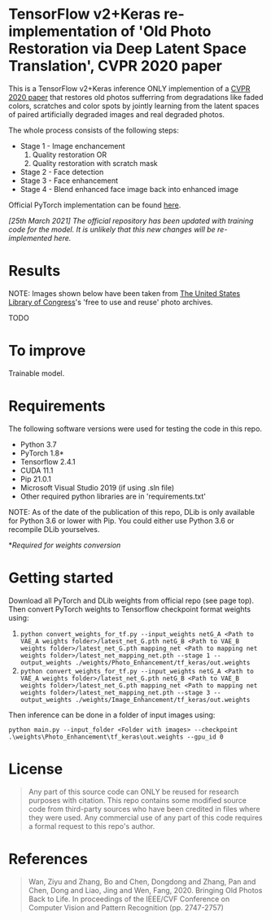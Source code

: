 # TensorFlow v2+Keras re-implementation of 'Old Photo Restoration via Deep Latent Space Translation', CVPR 2020 paper
This is a TensorFlow v2+Keras inference ONLY implemention of a [CVPR 2020 paper](https://arxiv.org/abs/2004.09484) that restores old photos sufferring from degradations like faded colors, scratches and color spots by jointly learning from the latent spaces of paired artificially degraded images and real degraded photos.

The whole process consists of the following steps:
* Stage 1 - Image enchancement
    1. Quality restoration OR
    2. Quality restoration with scratch mask
* Stage 2 - Face detection
* Stage 3 - Face enhancement
* Stage 4 - Blend enhanced face image back into enhanced image

Official PyTorch implementation can be found [here](https://github.com/microsoft/Bringing-Old-Photos-Back-to-Life).

*[25th March 2021] The official repository has been updated with training code for the model. It is unlikely that this new changes will be re-implemented here.*

# Results
NOTE: Images shown below have been taken from [The United States Library of Congress](https://www.loc.gov/free-to-use/)'s 'free to use and reuse' photo archives.

TODO

# To improve
Trainable model.


# Requirements
The following software versions were used for testing the code in this repo.
* Python 3.7
* PyTorch 1.8*
* Tensorflow 2.4.1
* CUDA 11.1
* Pip 21.0.1
* Microsoft Visual Studio 2019 (if using .sln file)
* Other required python libraries are in 'requirements.txt'

NOTE: As of the date of the publication of this repo, DLib is only available for Python 3.6 or lower with Pip. You could either use Python 3.6 or recompile DLib yourselves.

\**Required for weights conversion*

# Getting started
Download all PyTorch and DLib weights from official repo (see page top). Then convert PyTorch weights to Tensorflow checkpoint format weights using:

1. `python convert_weights_for_tf.py --input_weights netG_A <Path to VAE_A weights folder>/latest_net_G.pth netG_B <Path to VAE_B weights folder>/latest_net_G.pth mapping_net <Path to mapping net weights folder>/latest_net_mapping_net.pth --stage 1 --output_weights ./weights/Photo_Enhancement/tf_keras/out.weights`
2. `python convert_weights_for_tf.py --input_weights netG_A <Path to VAE_A weights folder>/latest_net_G.pth netG_B <Path to VAE_B weights folder>/latest_net_G.pth mapping_net <Path to mapping net weights folder>/latest_net_mapping_net.pth --stage 3 --output_weights ./weights/Image_Enhancement/tf_keras/out.weights`

Then inference can be done in a folder of input images using:

`python main.py --input_folder <Folder with images> --checkpoint .\weights\Photo_Enhancement\tf_keras\out.weights --gpu_id 0`

# License
>Any part of this source code can ONLY be reused for research purposes with citation. This repo contains some modified source code from third-party sources who have been credited in files where they were used. Any commercial use of any part of this code requires a formal request to this repo's author.


# References
>Wan, Ziyu and Zhang, Bo and Chen, Dongdong and Zhang, Pan and Chen, Dong and Liao, Jing and Wen, Fang, 2020. Bringing Old Photos Back to Life. In proceedings of the IEEE/CVF Conference on Computer Vision and Pattern Recognition (pp. 2747-2757)